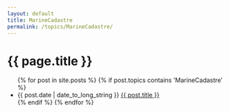 ```yaml
---
layout: default
title: MarineCadastre
permalink: /topics/MarineCadastre/
---
```


<h1>{{ page.title }}</h1>

<ul class="spaced_list">
  {% for post in site.posts %}
    {% if post.topics contains 'MarineCadastre' %}
      <li>
        {{ post.date | date_to_long_string }} <a href="{{ post.url }}">{{ post.title }}</a>
      </li>
    {% endif %}
  {% endfor %}
</ul>